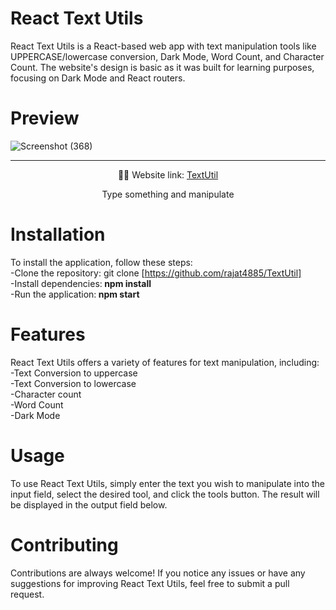 # React Text Utils
React Text Utils is a React-based web app with text manipulation tools like UPPERCASE/lowercase conversion, Dark Mode, Word Count, and Character Count. The website's design is basic as it was built for learning purposes, focusing on Dark Mode and React routers.
# Preview
![Screenshot (368)](https://github.com/rajat4885/TextUtil/assets/100342306/d3f3d61b-a62a-4a74-ae33-30582b817757)
<hr>

<p align="center">
    👨‍💻 Website link:
    <a href="https://textutilll.netlify.app/"> TextUtil </a>
</p>

<p align="center">
    Type something and manipulate
</p>

# Installation

To install the application, follow these steps:  
-Clone the repository: git clone [https://github.com/rajat4885/TextUtil]<br>
-Install dependencies:<b> npm install </b> <br>
-Run the application:<b> npm start</b><br>

# Features

React Text Utils offers a variety of features for text manipulation, including:  
-Text Conversion to uppercase <br>
-Text Conversion to lowercase<br>
-Character count<br>
-Word Count<br>
-Dark Mode<br>

# Usage
To use React Text Utils, simply enter the text you wish to manipulate into the input field, select the desired tool, and click the tools button. The result will be displayed in the output field below.

# Contributing

Contributions are always welcome! If you notice any issues or have any suggestions for improving React Text Utils, feel free to submit a pull request.


